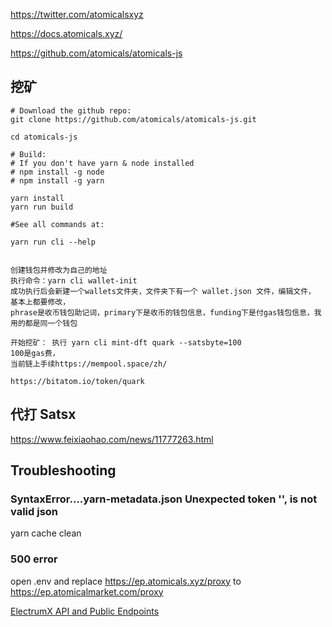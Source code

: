 https://twitter.com/atomicalsxyz

https://docs.atomicals.xyz/

https://github.com/atomicals/atomicals-js

## 挖矿
```
# Download the github repo:
git clone https://github.com/atomicals/atomicals-js.git

cd atomicals-js

# Build:
# If you don't have yarn & node installed
# npm install -g node
# npm install -g yarn

yarn install
yarn run build

#See all commands at:

yarn run cli --help


创建钱包并修改为自己的地址
执行命令：yarn cli wallet-init
成功执行后会新建一个wallets文件夹，文件夹下有一个 wallet.json 文件，编辑文件，
基本上都要修改，
phrase是收币钱包助记词，primary下是收币的钱包信息，funding下是付gas钱包信息，我用的都是同一个钱包

开始挖矿： 执行 yarn cli mint-dft quark --satsbyte=100
100是gas费，
当前链上手续https://mempool.space/zh/ 

https://bitatom.io/token/quark
```

## 代打 Satsx
https://www.feixiaohao.com/news/11777263.html


## Troubleshooting
### SyntaxError....yarn-metadata.json Unexpected token '', is not valid json
yarn cache clean 
### 500 error
open .env and replace
https://ep.atomicals.xyz/proxy
to
https://ep.atomicalmarket.com/proxy

[ElectrumX API and Public Endpoints](https://docs.atomicals.xyz/reference-and-tools/electrumx-api-and-public-endpoints)